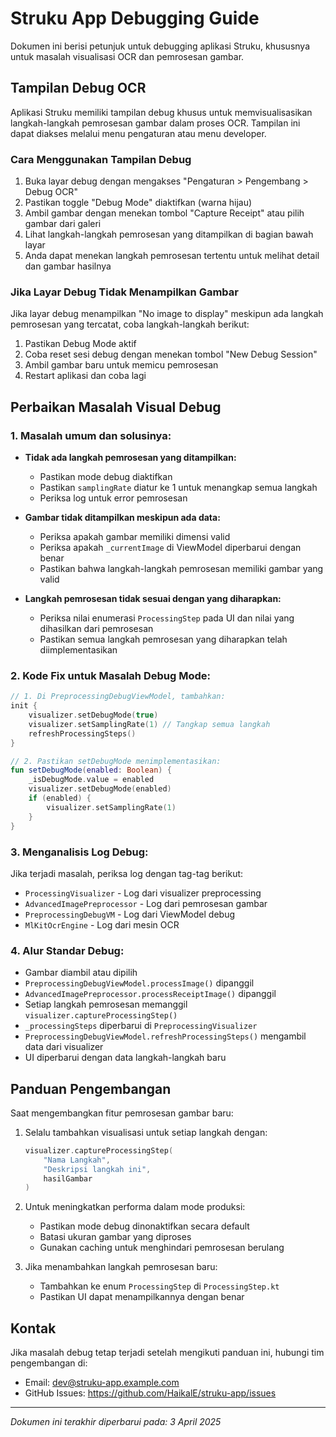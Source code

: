 # Struku App Debugging Guide

Dokumen ini berisi petunjuk untuk debugging aplikasi Struku, khususnya untuk masalah visualisasi OCR dan pemrosesan gambar.

## Tampilan Debug OCR

Aplikasi Struku memiliki tampilan debug khusus untuk memvisualisasikan langkah-langkah pemrosesan gambar dalam proses OCR. Tampilan ini dapat diakses melalui menu pengaturan atau menu developer.

### Cara Menggunakan Tampilan Debug

1. Buka layar debug dengan mengakses "Pengaturan > Pengembang > Debug OCR"
2. Pastikan toggle "Debug Mode" diaktifkan (warna hijau)
3. Ambil gambar dengan menekan tombol "Capture Receipt" atau pilih gambar dari galeri
4. Lihat langkah-langkah pemrosesan yang ditampilkan di bagian bawah layar
5. Anda dapat menekan langkah pemrosesan tertentu untuk melihat detail dan gambar hasilnya

### Jika Layar Debug Tidak Menampilkan Gambar

Jika layar debug menampilkan "No image to display" meskipun ada langkah pemrosesan yang tercatat, coba langkah-langkah berikut:

1. Pastikan Debug Mode aktif
2. Coba reset sesi debug dengan menekan tombol "New Debug Session"
3. Ambil gambar baru untuk memicu pemrosesan
4. Restart aplikasi dan coba lagi

## Perbaikan Masalah Visual Debug

### 1. Masalah umum dan solusinya:

- **Tidak ada langkah pemrosesan yang ditampilkan:**
  - Pastikan mode debug diaktifkan
  - Pastikan `samplingRate` diatur ke 1 untuk menangkap semua langkah
  - Periksa log untuk error pemrosesan

- **Gambar tidak ditampilkan meskipun ada data:**
  - Periksa apakah gambar memiliki dimensi valid
  - Periksa apakah `_currentImage` di ViewModel diperbarui dengan benar
  - Pastikan bahwa langkah-langkah pemrosesan memiliki gambar yang valid

- **Langkah pemrosesan tidak sesuai dengan yang diharapkan:**
  - Periksa nilai enumerasi `ProcessingStep` pada UI dan nilai yang dihasilkan dari pemrosesan
  - Pastikan semua langkah pemrosesan yang diharapkan telah diimplementasikan

### 2. Kode Fix untuk Masalah Debug Mode:

```kotlin
// 1. Di PreprocessingDebugViewModel, tambahkan:
init {
    visualizer.setDebugMode(true)
    visualizer.setSamplingRate(1) // Tangkap semua langkah
    refreshProcessingSteps()
}

// 2. Pastikan setDebugMode menimplementasikan:
fun setDebugMode(enabled: Boolean) {
    _isDebugMode.value = enabled
    visualizer.setDebugMode(enabled)
    if (enabled) {
        visualizer.setSamplingRate(1)
    }
}
```

### 3. Menganalisis Log Debug:

Jika terjadi masalah, periksa log dengan tag-tag berikut:
- `ProcessingVisualizer` - Log dari visualizer preprocessing
- `AdvancedImagePreprocessor` - Log dari pemrosesan gambar
- `PreprocessingDebugVM` - Log dari ViewModel debug
- `MlKitOcrEngine` - Log dari mesin OCR

### 4. Alur Standar Debug:

- Gambar diambil atau dipilih
- `PreprocessingDebugViewModel.processImage()` dipanggil
- `AdvancedImagePreprocessor.processReceiptImage()` dipanggil
- Setiap langkah pemrosesan memanggil `visualizer.captureProcessingStep()`
- `_processingSteps` diperbarui di `PreprocessingVisualizer`
- `PreprocessingDebugViewModel.refreshProcessingSteps()` mengambil data dari visualizer
- UI diperbarui dengan data langkah-langkah baru

## Panduan Pengembangan

Saat mengembangkan fitur pemrosesan gambar baru:

1. Selalu tambahkan visualisasi untuk setiap langkah dengan:
   ```kotlin
   visualizer.captureProcessingStep(
       "Nama Langkah",
       "Deskripsi langkah ini",
       hasilGambar
   )
   ```

2. Untuk meningkatkan performa dalam mode produksi:
   - Pastikan mode debug dinonaktifkan secara default
   - Batasi ukuran gambar yang diproses
   - Gunakan caching untuk menghindari pemrosesan berulang

3. Jika menambahkan langkah pemrosesan baru:
   - Tambahkan ke enum `ProcessingStep` di `ProcessingStep.kt`
   - Pastikan UI dapat menampilkannya dengan benar

## Kontak

Jika masalah debug tetap terjadi setelah mengikuti panduan ini, hubungi tim pengembangan di:
- Email: dev@struku-app.example.com
- GitHub Issues: https://github.com/HaikalE/struku-app/issues

---

*Dokumen ini terakhir diperbarui pada: 3 April 2025*
